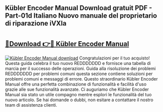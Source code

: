 ## Kübler Encoder Manual Download gratuit PDF - Part-01d Italiano Nuovo manuale del proprietario di riparazione iVXla

# <h2><a href="http://dfgvs8v.blite.top/?on=K%c3%bcbler+Encoder+Manual">🔗Download 👉🔴 Kübler Encoder Manual</a></h2>

[![Kübler Encoder Manual download](https://i.imgur.com/lujVjoI.png)](http://dfgvs8v.blite.top/?on=K%c3%bcbler+Encoder+Manual)
Congratulazioni per il tuo acquisto! Questa guida celebra il tuo nuovo REDDDDDDD e fornisce una tabella di marcia per il successo delle operazioni. Guida alla risoluzione dei problemi REDDDDDDD per problemi comuni questa sezione contiene soluzioni per problemi comuni e messaggi di errore. Questo straordinario Kübler Encoder Manual offre una perfetta combinazione di funzionalità e facilità d'uso grazie alle sue funzionalità avanzate. Ci auguriamo che Kübler Encoder Manual sia stato un utile compagno mentre esplori le funzionalità del tuo nuovo articolo. Se hai domande o dubbi, non esitare a contattare il nostro team di assistenza clienti.
